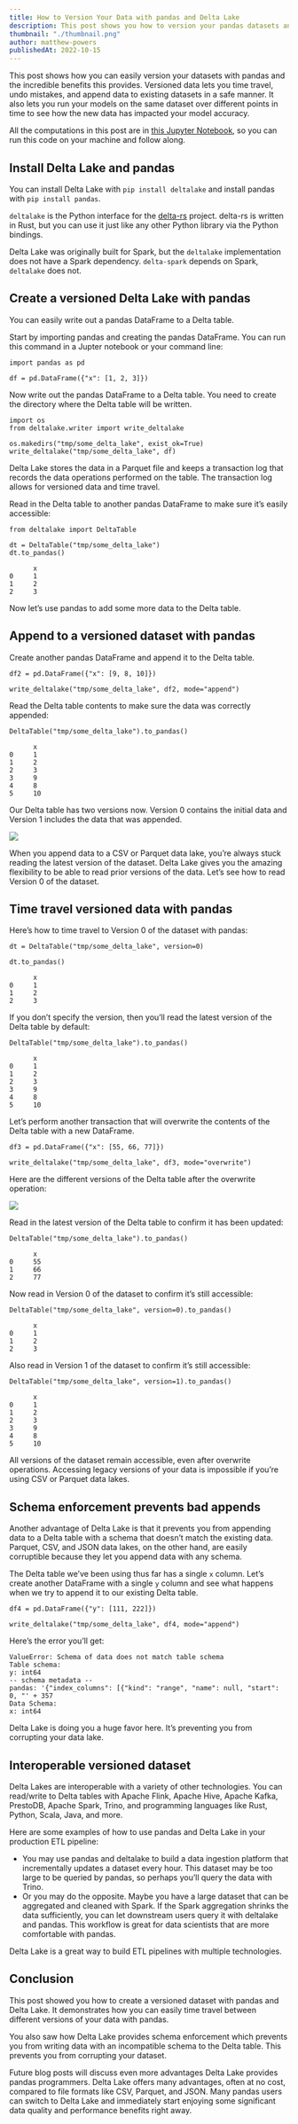```yaml
---
title: How to Version Your Data with pandas and Delta Lake
description: This post shows you how to version your pandas datasets and the benefits you'll enjoy with versioned data.
thumbnail: "./thumbnail.png"
author: matthew-powers
publishedAt: 2022-10-15
---
```


This post shows how you can easily version your datasets with pandas and the incredible benefits this provides. Versioned data lets you time travel, undo mistakes, and append data to existing datasets in a safe manner. It also lets you run your models on the same dataset over different points in time to see how the new data has impacted your model accuracy.

All the computations in this post are in [this Jupyter Notebook](https://github.com/MrPowers/delta-examples/blob/master/notebooks/pandas/pandas-versioned-dataset.ipynb), so you can run this code on your machine and follow along.

## Install Delta Lake and pandas

You can install Delta Lake with `pip install deltalake` and install pandas with `pip install pandas`.

`deltalake` is the Python interface for the [delta-rs](https://github.com/delta-io/delta-rs/) project. delta-rs is written in Rust, but you can use it just like any other Python library via the Python bindings.

Delta Lake was originally built for Spark, but the `deltalake` implementation does not have a Spark dependency. `delta-spark` depends on Spark, `deltalake` does not.

## Create a versioned Delta Lake with pandas

You can easily write out a pandas DataFrame to a Delta table.

Start by importing pandas and creating the pandas DataFrame. You can run this command in a Jupter notebook or your command line:

```
import pandas as pd

df = pd.DataFrame({"x": [1, 2, 3]})
```

Now write out the pandas DataFrame to a Delta table. You need to create the directory where the Delta table will be written.

```
import os
from deltalake.writer import write_deltalake

os.makedirs("tmp/some_delta_lake", exist_ok=True)
write_deltalake("tmp/some_delta_lake", df)
```

Delta Lake stores the data in a Parquet file and keeps a transaction log that records the data operations performed on the table. The transaction log allows for versioned data and time travel.

Read in the Delta table to another pandas DataFrame to make sure it’s easily accessible:

```
from deltalake import DeltaTable

dt = DeltaTable("tmp/some_delta_lake")
dt.to_pandas()

      x
0     1
1     2
2     3
```

Now let’s use pandas to add some more data to the Delta table.

## Append to a versioned dataset with pandas

Create another pandas DataFrame and append it to the Delta table.

```
df2 = pd.DataFrame({"x": [9, 8, 10]})

write_deltalake("tmp/some_delta_lake", df2, mode="append")
```

Read the Delta table contents to make sure the data was correctly appended:

```
DeltaTable("tmp/some_delta_lake").to_pandas()

      x
0     1
1     2
2     3
3     9
4     8
5     10
```

Our Delta table has two versions now. Version 0 contains the initial data and Version 1 includes the data that was appended.

![](image1.png)

When you append data to a CSV or Parquet data lake, you’re always stuck reading the latest version of the dataset. Delta Lake gives you the amazing flexibility to be able to read prior versions of the data. Let’s see how to read Version 0 of the dataset.

## Time travel versioned data with pandas

Here’s how to time travel to Version 0 of the dataset with pandas:

```
dt = DeltaTable("tmp/some_delta_lake", version=0)

dt.to_pandas()

      x
0     1
1     2
2     3
```

If you don’t specify the version, then you’ll read the latest version of the Delta table by default:

```
DeltaTable("tmp/some_delta_lake").to_pandas()

      x
0     1
1     2
2     3
3     9
4     8
5     10
```

Let’s perform another transaction that will overwrite the contents of the Delta table with a new DataFrame.

```
df3 = pd.DataFrame({"x": [55, 66, 77]})

write_deltalake("tmp/some_delta_lake", df3, mode="overwrite")
```

Here are the different versions of the Delta table after the overwrite operation:

![](image2.png)

Read in the latest version of the Delta table to confirm it has been updated:

```
DeltaTable("tmp/some_delta_lake").to_pandas()

      x
0     55
1     66
2     77
```

Now read in Version 0 of the dataset to confirm it’s still accessible:

```
DeltaTable("tmp/some_delta_lake", version=0).to_pandas()

      x
0     1
1     2
2     3
```

Also read in Version 1 of the dataset to confirm it’s still accessible:

```
DeltaTable("tmp/some_delta_lake", version=1).to_pandas()

      x
0     1
1     2
2     3
3     9
4     8
5     10
```

All versions of the dataset remain accessible, even after overwrite operations. Accessing legacy versions of your data is impossible if you’re using CSV or Parquet data lakes.

## Schema enforcement prevents bad appends

Another advantage of Delta Lake is that it prevents you from appending data to a Delta table with a schema that doesn’t match the existing data. Parquet, CSV, and JSON data lakes, on the other hand, are easily corruptible because they let you append data with any schema.

The Delta table we’ve been using thus far has a single `x` column. Let’s create another DataFrame with a single `y` column and see what happens when we try to append it to our existing Delta table.

```
df4 = pd.DataFrame({"y": [111, 222]})

write_deltalake("tmp/some_delta_lake", df4, mode="append")
```

Here’s the error you’ll get:

```
ValueError: Schema of data does not match table schema
Table schema:
y: int64
-- schema metadata --
pandas: '{"index_columns": [{"kind": "range", "name": null, "start": 0, "' + 357
Data Schema:
x: int64
```

Delta Lake is doing you a huge favor here. It’s preventing you from corrupting your data lake.

## Interoperable versioned dataset

Delta Lakes are interoperable with a variety of other technologies. You can read/write to Delta tables with Apache Flink, Apache Hive, Apache Kafka, PrestoDB, Apache Spark, Trino, and programming languages like Rust, Python, Scala, Java, and more.

Here are some examples of how to use pandas and Delta Lake in your production ETL pipeline:

- You may use pandas and deltalake to build a data ingestion platform that incrementally updates a dataset every hour. This dataset may be too large to be queried by pandas, so perhaps you’ll query the data with Trino.
- Or you may do the opposite. Maybe you have a large dataset that can be aggregated and cleaned with Spark. If the Spark aggregation shrinks the data sufficiently, you can let downstream users query it with deltalake and pandas. This workflow is great for data scientists that are more comfortable with pandas.

Delta Lake is a great way to build ETL pipelines with multiple technologies.

## Conclusion

This post showed you how to create a versioned dataset with pandas and Delta Lake. It demonstrates how you can easily time travel between different versions of your data with pandas.

You also saw how Delta Lake provides schema enforcement which prevents you from writing data with an incompatible schema to the Delta table. This prevents you from corrupting your dataset.

Future blog posts will discuss even more advantages Delta Lake provides pandas programmers. Delta Lake offers many advantages, often at no cost, compared to file formats like CSV, Parquet, and JSON. Many pandas users can switch to Delta Lake and immediately start enjoying some significant data quality and performance benefits right away.
